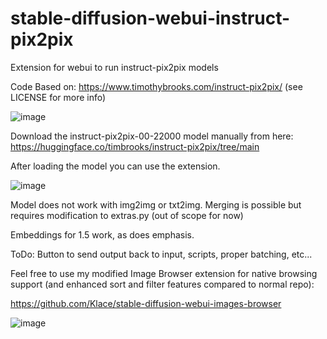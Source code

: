 # stable-diffusion-webui-instruct-pix2pix
Extension for webui to run instruct-pix2pix models

Code Based on: https://www.timothybrooks.com/instruct-pix2pix/
(see LICENSE for more info)

![image](https://user-images.githubusercontent.com/26013475/214625822-2e60f5b1-fdc9-44ca-996d-6e7cddab8d67.png)

Download the instruct-pix2pix-00-22000 model manually from here: https://huggingface.co/timbrooks/instruct-pix2pix/tree/main

After loading the model you can use the extension.

![image](https://user-images.githubusercontent.com/26013475/214627261-1c344150-5e51-4ab6-bfad-50fb20fe5155.png)

Model does not work with img2img or txt2img. Merging is possible but requires modification to extras.py (out of scope for now)

Embeddings for 1.5 work, as does emphasis.

ToDo: Button to send output back to input, scripts, proper batching, etc...

Feel free to use my modified Image Browser extension for native browsing support (and enhanced sort and filter features compared to normal repo):

https://github.com/Klace/stable-diffusion-webui-images-browser

![image](https://user-images.githubusercontent.com/26013475/214626966-50897959-7c7e-4a49-b92c-6609d7af1735.png)
